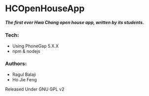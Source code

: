 # HCOpenHouseApp
##### The first ever Hwa Chong open house app, written by its students.

### Tech:
- Using PhoneGap 5.X.X
- npm & nodejs

### Authors:
- Ragul Balaji
- Ho Jie Feng

Released Under GNU GPL v2
